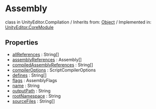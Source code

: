 # Assembly
class in UnityEditor.Compilation
 / Inherits from: <a href="https://docs.unity3d.com/6000.0/Documentation/ScriptReference/Object.html">Object</a> / Implemented in: <a href="https://docs.unity3d.com/6000.0/Documentation/ScriptReference/UnityEditor.CoreModule.html">UnityEditor.CoreModule</a>

## Properties
- <a href="https://docs.unity3d.com/6000.0/Documentation/ScriptReference/Assembly-allReferences.html">allReferences</a> : String[]
- <a href="https://docs.unity3d.com/6000.0/Documentation/ScriptReference/Assembly-assemblyReferences.html">assemblyReferences</a> : Assembly[]
- <a href="https://docs.unity3d.com/6000.0/Documentation/ScriptReference/Assembly-compiledAssemblyReferences.html">compiledAssemblyReferences</a> : String[]
- <a href="https://docs.unity3d.com/6000.0/Documentation/ScriptReference/Assembly-compilerOptions.html">compilerOptions</a> : ScriptCompilerOptions
- <a href="https://docs.unity3d.com/6000.0/Documentation/ScriptReference/Assembly-defines.html">defines</a> : String[]
- <a href="https://docs.unity3d.com/6000.0/Documentation/ScriptReference/Assembly-flags.html">flags</a> : AssemblyFlags
- <a href="https://docs.unity3d.com/6000.0/Documentation/ScriptReference/Assembly-name.html">name</a> : String
- <a href="https://docs.unity3d.com/6000.0/Documentation/ScriptReference/Assembly-outputPath.html">outputPath</a> : String
- <a href="https://docs.unity3d.com/6000.0/Documentation/ScriptReference/Assembly-rootNamespace.html">rootNamespace</a> : String
- <a href="https://docs.unity3d.com/6000.0/Documentation/ScriptReference/Assembly-sourceFiles.html">sourceFiles</a> : String[]
